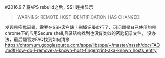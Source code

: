 #2016.9.7
将VPS rebuild之后，SSH连接显示
> WARNING: REMOTE HOST IDENTIFICATION HAS CHANGED!

发现是密匙问题，需要在SSH客户端上删掉记录就行了，可问题是自己使用的是chrome下的应用Secure shell,目录结构找到也没有类似的密匙记录文件，
没办法，最后翻官方FAQ找到如何清除:
https://chromium.googlesource.com/apps/libapps/+/master/nassh/doc/FAQ.md#How-do-I-remove-a-known-host-fingerprint-aka-known_hosts_entry
